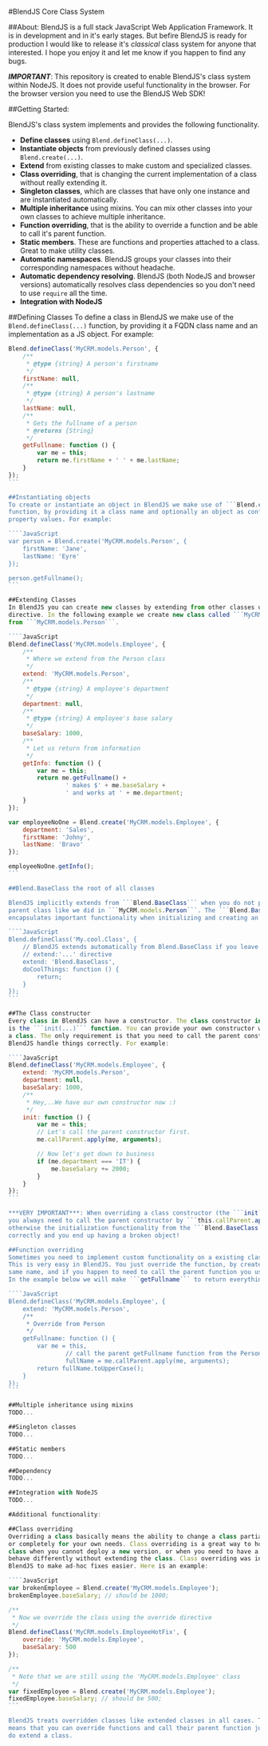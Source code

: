 #BlendJS Core Class System

##About:
BlendJS is a full stack JavaScript Web Application Framework. It is in development
and in it's early stages. But befire BlendJS is ready for production I would like 
to release it's *classical* class system for anyone that interested. I hope you enjoy
it and let me know if you happen to find any bugs.

***IMPORTANT***: This repository is created to enable BlendJS's class system within NodeJS.
It does not provide useful functionality in the browser. For the browser version you need 
to use the BlendJS Web SDK!

##Getting Started:

BlendJS's class system implements and provides the following functionality.

* **Define classes** using ```Blend.defineClass(...)```.
* **Instantiate objects** from previously defined classes using ```Blend.create(...)```.
* **Extend** from existing classes to make custom and specialized classes.
* **Class overriding**, that is changing the current implementation of a class without really extending it.
* **Singleton classes**, which are classes that have only one instance and are instantiated automatically.
* **Multiple inheritance** using mixins. You can mix other classes into your own classes to achieve multiple inheritance.
* **Function overriding**, that is the ability to override a function and be able to call it's parent function.
* **Static members**. These are functions and properties attached to a class. Great to make utility classes.
* **Automatic namespaces**. BlendJS groups your classes into their corresponding namespaces without headache.
* **Automatic dependency resolving**. BlendJS (both NodeJS and browser versions) automatically resolves class
dependencies so you don't need to use ```require``` all the time.
* **Integration with NodeJS**

##Defining Classes
To define a class in BlendJS we make use of the ```Blend.defineClass(...)```
function, by providing it a FQDN class name and an implementation as a JS object.
For example:

````JavaScript
Blend.defineClass('MyCRM.models.Person', {
    /**
     * @type {string} A person's firstname
     */
    firstName: null,
    /**
     * @type {string} A person's lastname
     */
    lastName: null,
    /**
     * Gets the fullname of a person
     * @returns {String}
     */
    getFullname: function () {
        var me = this;
        return me.firstName + ' ' + me.lastName;
    }
});
```

##Instantiating objects
To create or instantiate an object in BlendJS we make use of ```Blend.create(...)```
function, by providing it a class name and optionally an object as configuration to initialize it's
property values. For example:

````JavaScript
var person = Blend.create('MyCRM.models.Person', {
    firstName: 'Jane',
    lastName: 'Eyre'
});

person.getFullname();
```

##Extending Classes
In BlendJS you can create new classes by extending from other classes using the ```extend``` configuration
directive. In the following example we create new class called ```MyCRM.models.Employee``` by extending it 
from ```MyCRM.models.Person```.

````JavaScript
Blend.defineClass('MyCRM.models.Employee', {
    /**
     * Where we extend from the Person class
     */
    extend: 'MyCRM.models.Person',
    /**
     * @type {string} A employee's department
     */
    department: null,
    /**
     * @type {string} A employee's base salary
     */
    baseSalary: 1000,
    /**
     * Let us return from information
     */
    getInfo: function () {
        var me = this;
        return me.getFullname() +
                ' makes $' + me.baseSalary +
                ' and works at ' + me.department;
    }
});

var employeeNoOne = Blend.create('MyCRM.models.Employee', {
    department: 'Sales',
    firstName: 'Johny',
    lastName: 'Bravo'
});

employeeNoOne.getInfo();
```

##Blend.BaseClass the root of all classes

BlendJS implicitly extends from ```Blend.BaseClass``` when you do not provide a
parent class like we did in ```MyCRM.models.Person```. The ```Blend.BaseClass```
encapsulates important functionality when initializing and creating an object.

````JavaScript
Blend.defineClass('My.cool.Class', {
    // BlendJS extends automatically from Blend.BaseClass if you leave out the
    // extend:'...' directive
    extend: 'Blend.BaseClass',
    doCoolThings: function () {
        return;
    }
});
```

##The Class constructor
Every class in BlendJS can have a constructor. The class constructor in BlendJS
is the ```init(...)``` function. You can provide your own constructor when you define
a class. The only requirement is that you need to call the parent constructor to help
BlendJS handle things correctly. For example:

````JavaScript
Blend.defineClass('MyCRM.models.Employee', {
    extend: 'MyCRM.models.Person',
    department: null,
    baseSalary: 1000,
    /**
     * Hey,..We have our own constructor now :)
     */
    init: function () {
        var me = this;
        // Let's call the parent constructor first.
        me.callParent.apply(me, arguments);

        // Now let's get down to business
        if (me.department === 'IT') {
            me.baseSalary += 2000;
        }
    }
});
```

***VERY IMPORTANT***: When overriding a class constructor (the ```init``` function)
you always need to call the parent constructor by ```this.callParent.apply(this,arguments)```,
otherwise the initialization functionality from the ```Blend.BaseClass``` will not be executed
correctly and you end up having a broken object!

##Function overriding
Sometimes you need to implement custom functionality on a existing class function.
This is very easy in BlendJS. You just override the function, by create a function with the
same name, and if you happen to need to call the parent function you use the ```callParent``` utility.
In the example below we will make ```getFullname``` to return everything in uppercase:

````JavaScript
Blend.defineClass('MyCRM.models.Employee', {
    extend: 'MyCRM.models.Person',
    /**
     * Override from Person
     */
    getFullname: function () {
        var me = this,
                // call the parent getFullname function from the Person class
                fullName = me.callParent.apply(me, arguments);
        return fullName.toUpperCase();
    }
});
```

##Multiple inheritance using mixins
TODO...

##Singleton classes
TODO...

##Static members
TODO...

##Dependency 
TODO...

##Integration with NodeJS
TODO...

#Additional functionality:

##Class overriding
Overriding a class basically means the ability to change a class partially
or completely for your own needs. Class overriding is a great way to hot-fix a
class when you cannot deploy a new version, or when you need to have a function
behave differently without extending the class. Class overriding was introduced in
BlendJS to make ad-hoc fixes easier. Here is an example:

````JavaScript
var brokenEmployee = Blend.create('MyCRM.models.Employee');
brokenEmployee.baseSalary; // should be 1000;

/**
 * Now we override the class using the override directive
 */
Blend.defineClass('MyCRM.models.EmployeeHotFix', {
    override: 'MyCRM.models.Employee',
    baseSalary: 500
});

/**
 * Note that we are still using the 'MyCRM.models.Employee' class
 */
var fixedEmployee = Blend.create('MyCRM.models.Employee');
fixedEmployee.baseSalary; // should be 500;
```

BlendJS treats overridden classes like extended classes in all cases. This
means that you can override functions and call their parent function just like when you
do extend a class.
